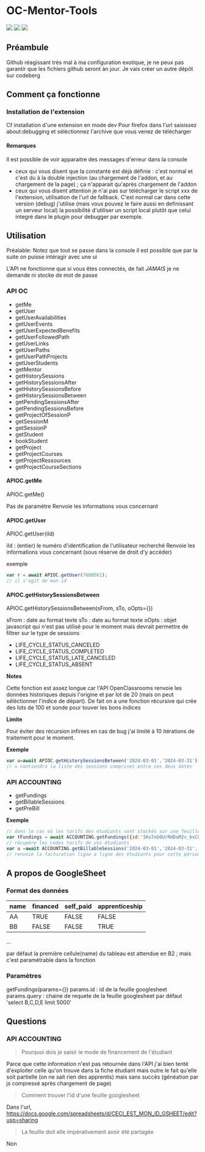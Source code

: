 # OC-Mentor-Tools

![](https://img.shields.io/badge/build-pass-success)
![](https://img.shields.io/badge/version-0.1-orange)
[![](https://img.shields.io/badge/slack-blueviolet)](https://app.slack.com/client/THPGYG8JJ/C018VLPFKG8/)

## Préambule

Github réagissant très mal à ma configuration exotique, je ne peux pas garantir que les fichiers github seront àn jour.
Je vais créer un autre dépôt sur codeberg

## Comment ça fonctionne

### Installation de l'extension

Cf installation d'une extension en mode dev
Pour firefox dans l'url saisissez about:debugging et séléctionnez l'archive que vous venez de télécharger

#### Remarques

Il est possible de voir apparaitre des messages d'erreur dans la console
 - ceux qui vous disent que la constante est déjà définie : c'est normal et c'est du à la double injection (au chargement de l'addon, et au chargement de la page) ; ça n'apparait qu'après chargement de l'addon
 - ceux qui vous disent attention je n'ai pas sur télécharger le script xxx de l'extension, utilisation de l'url de fallback. C'est normal car dans cette version (debug) j'utilise (mais vous pouvez le faire aussi en definissant un serveur local) la possibilité d'utiliser un script local plutôt que celui integré dans le plugin pour debugger par exemple.

## Utilisation

Préalable: Notez que tout se passe dans la console il est possible que par la suite on puisse intéragir avec une ui

L'API ne fonctionne que si vous êtes connectés, de fait *JAMAIS* je ne demande ni stocke de mot de passe

### API OC
- getMe
- getUser
- getUserAvailabilities
- getUserEvents
- getUserExpectedBenefits
- getUserFollowedPath
- getUserLinks
- getUserPaths
- getUserPathProjects
- getUserStudents
- getMentor
- getHistorySessions
- getHistorySessionsAfter
- getHistorySessionsBefore
- getHistorySessionsBetween
- getPendingSessionsAfter
- getPendingSessionsBefore
- getProjectOfSessionP
- getSessionM
- getSessionP
- getStudent
- bookStudent
- getProject
- getProjectCourses
- getProjectRessources
- getProjectCourseSections

#### APIOC.getMe

APIOC.getMe()

Pas de paramètre
Renvoie les informations vous concernant

#### APIOC.getUser

APIOC.getUser(iId)

iId : (entier) le numéro d'identification de l'utilisateur recherché
Renvoie les informations vous concernant (sous réserve de droit d'y accéder)

exemple
```js
var r = await APIOC.getUser(7688561);
// il s'agit de mon id
```

#### APIOC.getHistorySessionsBetween

APIOC.getHistorySessionsBetween(sFrom, sTo, oOpts={})

sFrom : date au format texte
sTo	  : date au format texte
oOpts : objet javascript qui n'est pas utilisé pour le moment mais devrait permettre de filtrer sur le type de sessions
- LIFE_CYCLE_STATUS_CANCELED 
- LIFE_CYCLE_STATUS_COMPLETED 
- LIFE_CYCLE_STATUS_LATE_CANCELED 
- LIFE_CYCLE_STATUS_ABSENT

**Notes**

Cette fonction est assez longue car l'API OpenClassrooms renvoie les données historiques depuis l'origine et par lot de 20 (mais on peut séléctionner l'indice de départ). De fait on a une fonction récursive qui crée des lots de 100 et sonde pour touver les bons indices

**Limite**

Pour éviter des récursion infinies en cas de bug j'ai limité à 10 itérations de traitement pour le moment.


**Exemple**

```js
var u=await APIOC.getHistorySessionsBetween('2024-03-01','2024-03-31')
// u contiendra la liste des sessions comprises entre ces deux dates
```

### API ACCOUNTING

- getFundings
- getBillableSessions
- getPreBill

**Exemple**
```js
// dans le cas où les tarifs des étudiants sont stockés sur une feuille googlesheet
var tFundings = await ACCOUNTING.getFundings({id:'1Ko7nbOUrRHDoM2v_bxC85YuGBoao_IV2F3RLnqzMVgc'})
// récupère les codes tarifs de vos étudiants
var u =await ACCOUNTING.getBillableSessions('2024-03-01','2024-03-31', tFundings)
// renvoie la facturation ligne a ligne des étudiants pour cette période
```

## A propos de GoogleSheet

### Format des données

| name             | financed | self_paid | apprenticeship |
|------------------|----------|-----------|----------------|
| AA               | TRUE     | FALSE     | FALSE          |
| BB               | FALSE    | FALSE     | TRUE           |

...

par défaut la première cellule(name) du tableau est attendue en B2 ; mais c'est paramétrable dans la fonction

### Paramètres

getFundings(params={})
	params.id		: id de la feuille googlesheet
	params.query 	: chaine de requete de la feuille googlesheet par défaut 'select B,C,D,E limit 5000'

## Questions

### API ACCOUNTING

>Pourquoi dois je saisir le mode de financement de l'étudiant

Parce que cette information n'est pas retournée dans l'API j'ai bien tenté d'exploiter celle qu'on trouve dans la fiche étudiant mais outre le fait qu'elle soit partielle (on ne sait rien des apprentis) mais sans succès (généation par js compressé après chargement de page)


>Comment trouver l'id d'une feuille googlesheet

Dans l'url, https://docs.google.com/spreadsheets/d/CECI_EST_MON_ID_GSHEET/edit?usp=sharing

> La feuille doit elle impérativement avoir été partagée

Non
